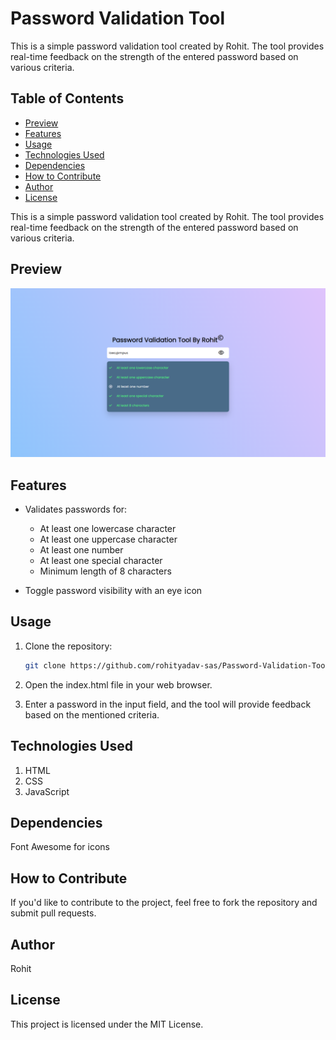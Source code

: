 # Password Validation Tool
  This is a simple password validation tool created by Rohit. The tool provides real-time feedback on the strength of the entered password based on various criteria.

## Table of Contents
- [Preview](#preview)
- [Features](#features)
- [Usage](#usage)
- [Technologies Used](#technologies-used)
- [Dependencies](#dependencies)
- [How to Contribute](#how-to-contribute)
- [Author](#author)
- [License](#license)

This is a simple password validation tool created by Rohit. The tool provides real-time feedback on the strength of the entered password based on various criteria.

## Preview
![preview.png](./assets/preview.png?raw=true)

## Features

- Validates passwords for:
  - At least one lowercase character
  - At least one uppercase character
  - At least one number
  - At least one special character
  - Minimum length of 8 characters

- Toggle password visibility with an eye icon

## Usage

1. Clone the repository:
   ```bash
   git clone https://github.com/rohityadav-sas/Password-Validation-Tool

3. Open the index.html file in your web browser.

4. Enter a password in the input field, and the tool will provide feedback based on the mentioned criteria.

## Technologies Used
1. HTML
2. CSS
3. JavaScript

## Dependencies
Font Awesome for icons

## How to Contribute
If you'd like to contribute to the project, feel free to fork the repository and submit pull requests.

## Author
Rohit

## License
This project is licensed under the MIT License.
